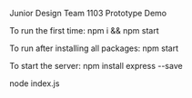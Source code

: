 Junior Design Team 1103 
Prototype Demo

To run the first time: 
npm i && npm start

To run after installing all packages: 
npm start

To start the server:
npm install express --save

node index.js
